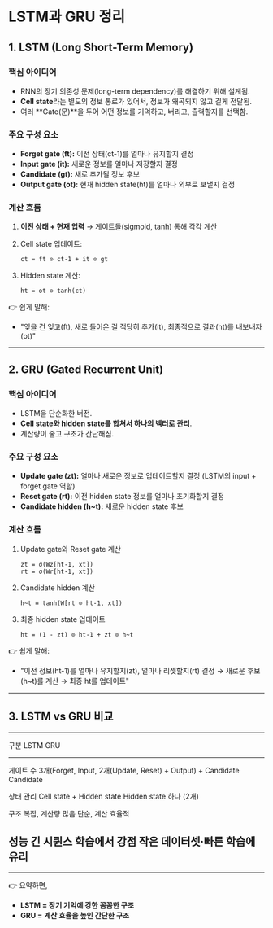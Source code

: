 # LSTM과 GRU 정리

## 1. LSTM (Long Short-Term Memory)

### 핵심 아이디어

-   RNN의 장기 의존성 문제(long-term dependency)를 해결하기 위해
    설계됨.
-   **Cell state**라는 별도의 정보 통로가 있어서, 정보가 왜곡되지 않고
    길게 전달됨.
-   여러 **Gate(문)**을 두어 어떤 정보를 기억하고, 버리고, 출력할지를
    선택함.

### 주요 구성 요소

-   **Forget gate (ft):** 이전 상태(ct-1)를 얼마나 유지할지 결정
-   **Input gate (it):** 새로운 정보를 얼마나 저장할지 결정
-   **Candidate (gt):** 새로 추가될 정보 후보
-   **Output gate (ot):** 현재 hidden state(ht)를 얼마나 외부로 보낼지
    결정

### 계산 흐름

1.  **이전 상태 + 현재 입력** → 게이트들(sigmoid, tanh) 통해 각각 계산

2.  Cell state 업데이트:

        ct = ft ⊙ ct-1 + it ⊙ gt

3.  Hidden state 계산:

        ht = ot ⊙ tanh(ct)

👉 쉽게 말해:
- "잊을 건 잊고(ft), 새로 들어온 걸 적당히 추가(it), 최종적으로
결과(ht)를 내보내자(ot)"

------------------------------------------------------------------------

## 2. GRU (Gated Recurrent Unit)

### 핵심 아이디어

-   LSTM을 단순화한 버전.
-   **Cell state와 hidden state를 합쳐서 하나의 벡터로 관리**.
-   계산량이 줄고 구조가 간단해짐.

### 주요 구성 요소

-   **Update gate (zt):** 얼마나 새로운 정보로 업데이트할지 결정 (LSTM의
    input + forget gate 역할)
-   **Reset gate (rt):** 이전 hidden state 정보를 얼마나 초기화할지
    결정
-   **Candidate hidden (h\~t):** 새로운 hidden state 후보

### 계산 흐름

1.  Update gate와 Reset gate 계산

        zt = σ(Wz[ht-1, xt])
        rt = σ(Wr[ht-1, xt])

2.  Candidate hidden 계산

        h~t = tanh(W[rt ⊙ ht-1, xt])

3.  최종 hidden state 업데이트

        ht = (1 - zt) ⊙ ht-1 + zt ⊙ h~t

👉 쉽게 말해:
- "이전 정보(ht-1)를 얼마나 유지할지(zt), 얼마나 리셋할지(rt) 결정 →
새로운 후보(h\~t)를 계산 → 최종 ht를 업데이트"

------------------------------------------------------------------------

## 3. LSTM vs GRU 비교

  ------------------------------------------------------------------------
  구분                      LSTM                      GRU
  ------------------------- ------------------------- --------------------
  게이트 수                 3개(Forget, Input,        2개(Update, Reset) +
                            Output) + Candidate       Candidate

  상태 관리                 Cell state + Hidden state Hidden state 하나
                            (2개)                     

  구조                      복잡, 계산량 많음         단순, 계산 효율적

  성능                      긴 시퀀스 학습에서 강점   작은 데이터셋·빠른
                                                      학습에 유리
  ------------------------------------------------------------------------

------------------------------------------------------------------------

👉 요약하면,
- **LSTM = 장기 기억에 강한 꼼꼼한 구조**
- **GRU = 계산 효율을 높인 간단한 구조**

